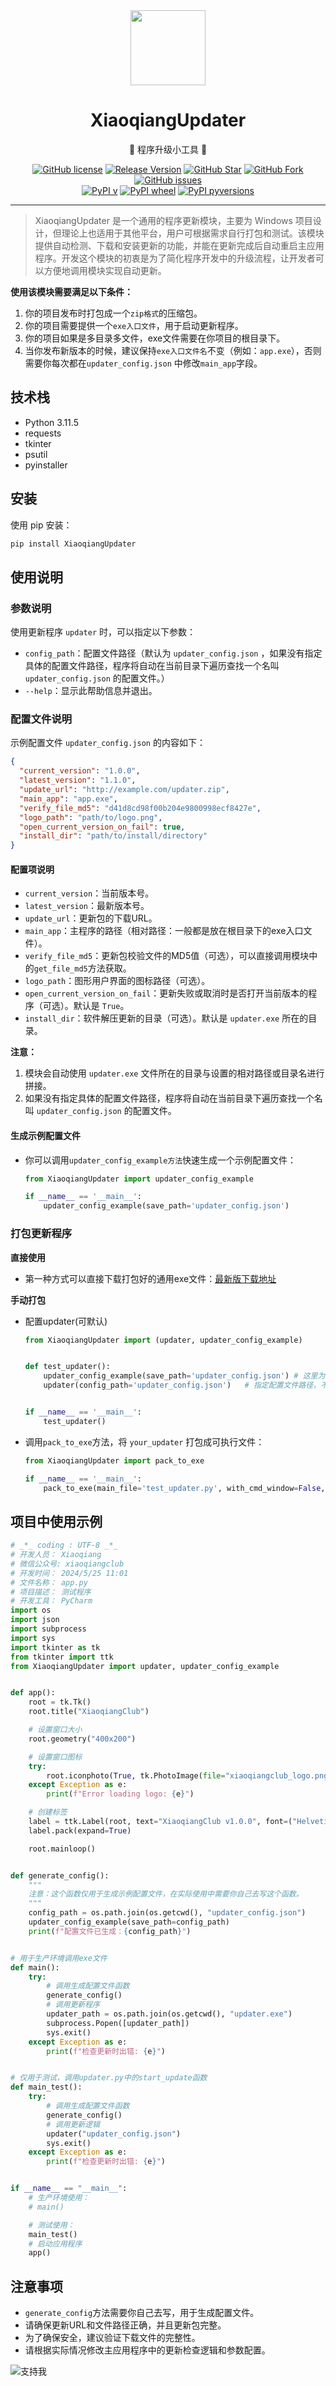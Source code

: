 <div align="center">
<a href="https://xiaoqiangclub.51vip.biz/" alt="logo" ><img src="https://gitee.com/xiaoqiangclub/XiaoqiangUpdater/raw/main/img/logo.png" width="120"/></a>
</div>
<h1 align="center">XiaoqiangUpdater</h1>

<div align="center">


🚀 程序升级小工具 🚀

[![GitHub license](https://img.shields.io/github/license/xiaoqiangclub/XiaoqiangUpdater?style=flat-square)](LICENSE)
[![Release Version](https://img.shields.io/github/v/release/xiaoqiangclub/XiaoqiangUpdater?style=flat-square)](https://github.com/xiaoqiangclub/XiaoqiangUpdater/releases/latest)
[![GitHub Star](https://img.shields.io/github/stars/xiaoqiangclub/XiaoqiangUpdater?style=flat-square)](https://github.com/xiaoqiangclub/XiaoqiangUpdater/stargazers)
[![GitHub Fork](https://img.shields.io/github/forks/xiaoqiangclub/XiaoqiangUpdater?style=flat-square)](https://github.com/xiaoqiangclub/XiaoqiangUpdater/network/members)
[![GitHub issues](https://img.shields.io/github/issues/xiaoqiangclub/XiaoqiangUpdater?style=flat-square)](https://github.com/xiaoqiangclub/XiaoqiangUpdater/issues)
<br>
[![PyPI v](https://img.shields.io/pypi/v/XiaoqiangUpdater?style=flat-square&color=%23a8e6cf)](https://pypi.org/project/XiaoqiangUpdater/)
[![PyPI wheel](https://img.shields.io/pypi/wheel/XiaoqiangUpdater?style=flat-square&color=%23dcedc1)](https://pypi.org/project/XiaoqiangUpdater/#files)
[![PyPI pyversions](https://img.shields.io/pypi/pyversions/XiaoqiangUpdater?color=%23ffaaa5&style=flat-square)](https://pypi.org/project/XiaoqiangUpdater/)
<br>
</div>

---

> XiaoqiangUpdater 是一个通用的程序更新模块，主要为 Windows
> 项目设计，但理论上也适用于其他平台，用户可根据需求自行打包和测试。该模块提供自动检测、下载和安装更新的功能，并能在更新完成后自动重启主应用程序。开发这个模块的初衷是为了简化程序开发中的升级流程，让开发者可以方便地调用模块实现自动更新。


**使用该模块需要满足以下条件：**

1. 你的项目发布时打包成一个`zip格式`的压缩包。
2. 你的项目需要提供一个`exe入口文件`，用于启动更新程序。
3. 你的项目如果是多目录多文件，exe文件需要在你项目的根目录下。
4. 当你发布新版本的时候，建议保持`exe入口文件名`不变（例如：`app.exe`），否则需要你每次都在`updater_config.json`
   中修改`main_app`字段。

## 技术栈

- Python 3.11.5
- requests
- tkinter
- psutil
- pyinstaller

## 安装

使用 pip 安装：

```sh
pip install XiaoqiangUpdater
```

## 使用说明

### 参数说明

使用更新程序 `updater` 时，可以指定以下参数：

- `config_path`：配置文件路径（默认为 `updater_config.json`
  ，如果没有指定具体的配置文件路径，程序将自动在当前目录下遍历查找一个名叫 `updater_config.json` 的配置文件。）
- `--help`：显示此帮助信息并退出。

### 配置文件说明

示例配置文件 `updater_config.json` 的内容如下：

```json
{
  "current_version": "1.0.0",
  "latest_version": "1.1.0",
  "update_url": "http://example.com/updater.zip",
  "main_app": "app.exe",
  "verify_file_md5": "d41d8cd98f00b204e9800998ecf8427e",
  "logo_path": "path/to/logo.png",
  "open_current_version_on_fail": true,
  "install_dir": "path/to/install/directory"
}
```

#### 配置项说明

- `current_version`：当前版本号。
- `latest_version`：最新版本号。
- `update_url`：更新包的下载URL。
- `main_app`：主程序的路径（相对路径：一般都是放在根目录下的exe入口文件）。
- `verify_file_md5`：更新包校验文件的MD5值（可选），可以直接调用模块中的`get_file_md5`方法获取。
- `logo_path`：图形用户界面的图标路径（可选）。
- `open_current_version_on_fail`：更新失败或取消时是否打开当前版本的程序（可选）。默认是 `True`。
- `install_dir`：软件解压更新的目录（可选）。默认是 `updater.exe` 所在的目录。

**注意：**

1. 模块会自动使用 `updater.exe` 文件所在的目录与设置的相对路径或目录名进行拼接。
2. 如果没有指定具体的配置文件路径，程序将自动在当前目录下遍历查找一个名叫 `updater_config.json` 的配置文件。

#### 生成示例配置文件

- 你可以调用`updater_config_example方法`快速生成一个示例配置文件：

   ```python
   from XiaoqiangUpdater import updater_config_example

   if __name__ == '__main__':
       updater_config_example(save_path='updater_config.json')
   ```

### 打包更新程序

**直接使用**

- 第一种方式可以直接下载打包好的通用exe文件：[最新版下载地址](https://github.com/xiaoqiangclub/XiaoqiangUpdater/releases)

**手动打包**

- 配置updater(可默认)
   ```python
   from XiaoqiangUpdater import (updater, updater_config_example)

   
   def test_updater():
       updater_config_example(save_path='updater_config.json') # 这里为了方便生成一个示例配置文件，这里需要你根据自己的项目去生成
       updater(config_path='updater_config.json')   # 指定配置文件路径，不指定：默认会自动在当前目录下遍历查找名为updater_config.json的配置文件
   
   
   if __name__ == '__main__':
       test_updater()
   ```

- 调用`pack_to_exe`方法，将 `your_updater` 打包成可执行文件：
   ```python
   from XiaoqiangUpdater import pack_to_exe
   
   if __name__ == '__main__':
       pack_to_exe(main_file='test_updater.py', with_cmd_window=False, app_ico_logo=None)
   ```

## 项目中使用示例

```python
# _*_ coding : UTF-8 _*_
# 开发人员： Xiaoqiang
# 微信公众号: xiaoqiangclub
# 开发时间： 2024/5/25 11:01
# 文件名称： app.py
# 项目描述： 测试程序
# 开发工具： PyCharm
import os
import json
import subprocess
import sys
import tkinter as tk
from tkinter import ttk
from XiaoqiangUpdater import updater, updater_config_example


def app():
    root = tk.Tk()
    root.title("XiaoqiangClub")

    # 设置窗口大小
    root.geometry("400x200")

    # 设置窗口图标
    try:
        root.iconphoto(True, tk.PhotoImage(file="xiaoqiangclub_logo.png"))
    except Exception as e:
        print(f"Error loading logo: {e}")

    # 创建标签
    label = ttk.Label(root, text="XiaoqiangClub v1.0.0", font=("Helvetica", 24))
    label.pack(expand=True)

    root.mainloop()


def generate_config():
    """
    注意：这个函数仅用于生成示例配置文件，在实际使用中需要你自己去写这个函数。
    """
    config_path = os.path.join(os.getcwd(), "updater_config.json")
    updater_config_example(save_path=config_path)
    print(f"配置文件已生成：{config_path}")


# 用于生产环境调用exe文件
def main():
    try:
        # 调用生成配置文件函数
        generate_config()
        # 调用更新程序
        updater_path = os.path.join(os.getcwd(), "updater.exe")
        subprocess.Popen([updater_path])
        sys.exit()
    except Exception as e:
        print(f"检查更新时出错: {e}")


# 仅用于测试，调用updater.py中的start_update函数
def main_test():
    try:
        # 调用生成配置文件函数
        generate_config()
        # 调用更新逻辑
        updater("updater_config.json")
        sys.exit()
    except Exception as e:
        print(f"检查更新时出错: {e}")


if __name__ == "__main__":
    # 生产环境使用：
    # main()

    # 测试使用：
    main_test()
    # 启动应用程序
    app()
```

## 注意事项

- `generate_config`方法需要你自己去写，用于生成配置文件。
- 请确保更新URL和文件路径正确，并且更新包完整。
- 为了确保安全，建议验证下载文件的完整性。
- 请根据实际情况修改主应用程序中的更新检查逻辑和参数配置。

![支持我](https://gitee.com/xiaoqiangclub/xiaoqiangapps/raw/master/images/xiaoqiangclub_ad.png)